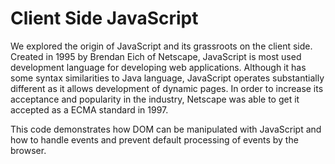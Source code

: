 

# Client Side JavaScript
We explored the origin of JavaScript and its grassroots on the client side. Created in 1995 by Brendan Eich of Netscape, JavaScript is most used development language for developing web applications.
Although it has some syntax similarities to Java language, JavaScript operates substantially different as it allows development of dynamic pages.
In order to increase its acceptance and popularity in the industry, Netscape was able to get it accepted as a ECMA standard in 1997.

This code demonstrates how DOM can be manipulated with JavaScript and how to handle events and prevent default processing of events by the browser.
